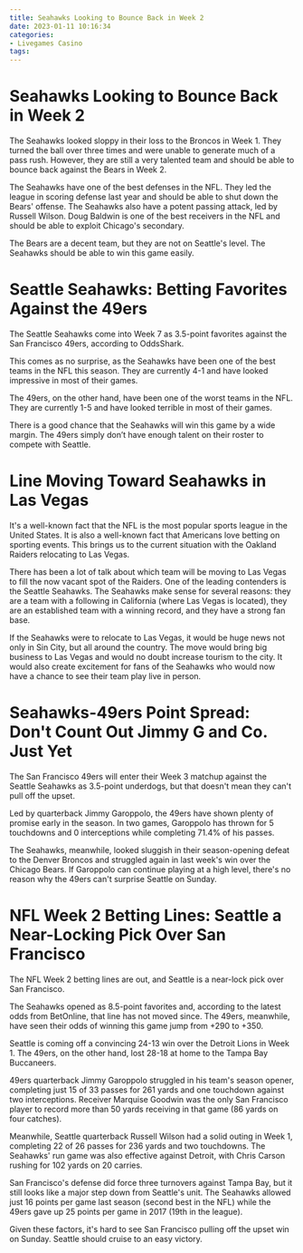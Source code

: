 ```yaml
---
title: Seahawks Looking to Bounce Back in Week 2
date: 2023-01-11 10:16:34
categories:
- Livegames Casino
tags:
---
```



#  Seahawks Looking to Bounce Back in Week 2

The Seahawks looked sloppy in their loss to the Broncos in Week 1. They turned the ball over three times and were unable to generate much of a pass rush. However, they are still a very talented team and should be able to bounce back against the Bears in Week 2.

The Seahawks have one of the best defenses in the NFL. They led the league in scoring defense last year and should be able to shut down the Bears' offense. The Seahawks also have a potent passing attack, led by Russell Wilson. Doug Baldwin is one of the best receivers in the NFL and should be able to exploit Chicago's secondary.

The Bears are a decent team, but they are not on Seattle's level. The Seahawks should be able to win this game easily.

#  Seattle Seahawks: Betting Favorites Against the 49ers

The Seattle Seahawks come into Week 7 as 3.5-point favorites against the San Francisco 49ers, according to OddsShark.

This comes as no surprise, as the Seahawks have been one of the best teams in the NFL this season. They are currently 4-1 and have looked impressive in most of their games.

The 49ers, on the other hand, have been one of the worst teams in the NFL. They are currently 1-5 and have looked terrible in most of their games.

There is a good chance that the Seahawks will win this game by a wide margin. The 49ers simply don’t have enough talent on their roster to compete with Seattle.

#  Line Moving Toward Seahawks in Las Vegas

It's a well-known fact that the NFL is the most popular sports league in the United States. It is also a well-known fact that Americans love betting on sporting events. This brings us to the current situation with the Oakland Raiders relocating to Las Vegas.

There has been a lot of talk about which team will be moving to Las Vegas to fill the now vacant spot of the Raiders. One of the leading contenders is the Seattle Seahawks. The Seahawks make sense for several reasons: they are a team with a following in California (where Las Vegas is located), they are an established team with a winning record, and they have a strong fan base.

If the Seahawks were to relocate to Las Vegas, it would be huge news not only in Sin City, but all around the country. The move would bring big business to Las Vegas and would no doubt increase tourism to the city. It would also create excitement for fans of the Seahawks who would now have a chance to see their team play live in person.

#  Seahawks-49ers Point Spread: Don't Count Out Jimmy G and Co. Just Yet

The San Francisco 49ers will enter their Week 3 matchup against the Seattle Seahawks as 3.5-point underdogs, but that doesn't mean they can't pull off the upset.

Led by quarterback Jimmy Garoppolo, the 49ers have shown plenty of promise early in the season. In two games, Garoppolo has thrown for 5 touchdowns and 0 interceptions while completing 71.4% of his passes.

The Seahawks, meanwhile, looked sluggish in their season-opening defeat to the Denver Broncos and struggled again in last week's win over the Chicago Bears. If Garoppolo can continue playing at a high level, there's no reason why the 49ers can't surprise Seattle on Sunday.

#  NFL Week 2 Betting Lines: Seattle a Near-Locking Pick Over San Francisco

The NFL Week 2 betting lines are out, and Seattle is a near-lock pick over San Francisco.

The Seahawks opened as 8.5-point favorites and, according to the latest odds from BetOnline, that line has not moved since. The 49ers, meanwhile, have seen their odds of winning this game jump from +290 to +350.

Seattle is coming off a convincing 24-13 win over the Detroit Lions in Week 1. The 49ers, on the other hand, lost 28-18 at home to the Tampa Bay Buccaneers.

49ers quarterback Jimmy Garoppolo struggled in his team's season opener, completing just 15 of 33 passes for 261 yards and one touchdown against two interceptions. Receiver Marquise Goodwin was the only San Francisco player to record more than 50 yards receiving in that game (86 yards on four catches).

Meanwhile, Seattle quarterback Russell Wilson had a solid outing in Week 1, completing 22 of 26 passes for 236 yards and two touchdowns. The Seahawks' run game was also effective against Detroit, with Chris Carson rushing for 102 yards on 20 carries.

San Francisco's defense did force three turnovers against Tampa Bay, but it still looks like a major step down from Seattle's unit. The Seahawks allowed just 16 points per game last season (second best in the NFL) while the 49ers gave up 25 points per game in 2017 (19th in the league).

Given these factors, it's hard to see San Francisco pulling off the upset win on Sunday. Seattle should cruise to an easy victory.